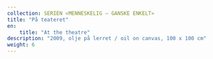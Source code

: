 ```yaml
---
collection: SERIEN «MENNESKELIG – GANSKE ENKELT»
title: "På teateret"
en:
    title: "At the theatre"
description: "2009, olje på lerret / oil on canvas, 100 x 100 cm"
weight: 6
---
```

